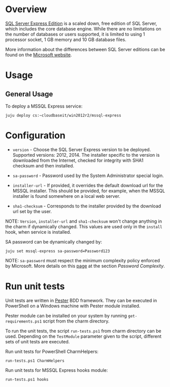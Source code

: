 # Overview

[SQL Server Express Edition](https://www.microsoft.com/en-us/server-cloud/products/sql-server-editions/sql-server-express.aspx) is a scaled down, free edition of SQL Server, which includes the core database engine. While there are no limitations on the number of databases or users supported, it is limited to using 1 processor socket, 1 GB memory and 10 GB database files.

More information about the differences between SQL Server editions can be found on the [Microsoft website](https://msdn.microsoft.com/library/cc645993.aspx).

# Usage

## General Usage

To deploy a MSSQL Express service:

    juju deploy cs:~cloudbaseit/win2012r2/mssql-express

# Configuration

* `version` - Choose the SQL Server Express version to be deployed. Supported
  versions: 2012, 2014. The installer specific to the version is downloaded
  from the Internet, checked for integrity with SHA1 checksum and then
  installed.

* `sa-password` - Password used by the System Administrator special login.

* `installer-url` - If provided, it overrides the default download url for the
  MSSQL installer. This should be provided, for example, when the MSSQL
  installer is found somewhere on a local web server.

* `sha1-checksum` - Corresponds to the installer provided by the download url
  set by the user.

NOTE: `Version`, `installer-url` and `sha1-checksum` won't change anything
in the charm if dynamically changed. This values are used only in the `install`
hook, when service is installed.

SA password can be dynamically changed by:

    juju set mssql-express sa-password=Password123

NOTE: `sa-password` must respect the minimum complexity policy enforced by Microsoft. 
More details on this [page](https://msdn.microsoft.com/en-us/ms161959.aspx) at the section *Password Complexity*.

# Run unit tests

Unit tests are written in [Pester](https://github.com/pester/Pester) BDD framework. They can be executed in PowerShell on a Windows machine with Pester module installed.

Pester module can be installed on your system by running `get-requirements.ps1` script from the charm directory.

To run the unit tests, the script `run-tests.ps1` from charm directory can be used. Depending on the `TestModule` parameter given to the script, different sets of unit tests are executed.

Run unit tests for PowerShell CharmHelpers:

    run-tests.ps1 CharmHelpers

Run unit tests for MSSQL Express hooks module:

    run-tests.ps1 hooks
